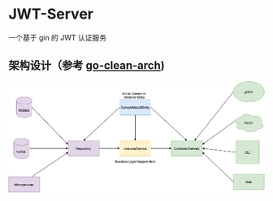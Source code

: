 # JWT-Server

一个基于 gin 的 JWT 认证服务

## 架构设计（参考 [go-clean-arch](!https://github.com/bxcodec/go-clean-arch))

![img.png](img.png)
